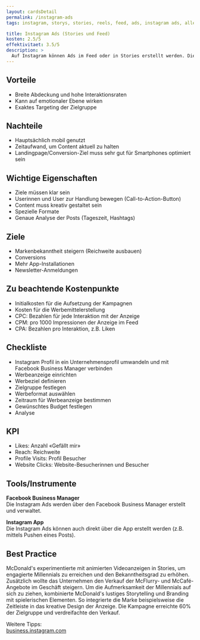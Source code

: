 ```yaml
---
layout: cardsDetail
permalink: /instagram-ads
tags: instagram, storys, stories, reels, feed, ads, instagram ads, alle

title: Instagram Ads (Stories und Feed)
kosten: 2.5/5
effektivitaet: 3.5/5
description: >
  Auf Instagram können Ads im Feed oder in Stories erstellt werden. Die Ads bestehen aus einem Video oder Bild, Text sowie einem Call-to-Action. Da Instagram zu Facebook gehört, kann man beim Targeting auf den gleichen Datenpool zugreifen.
---
```


## Vorteile

- Breite Abdeckung und hohe Interaktionsraten
- Kann auf emotionaler Ebene wirken
- Exaktes Targeting der Zielgruppe

## Nachteile

- Hauptsächlich mobil genutzt
- Zeitaufwand, um Content aktuell zu halten
- Landingpage/Conversion-Ziel muss sehr gut für Smartphones optimiert sein

## Wichtige Eigenschaften

- Ziele müssen klar sein
- Userinnen und User zur Handlung bewegen (Call-to-Action-Button)
- Content muss kreativ gestaltet sein
- Spezielle Formate
- Genaue Analyse der Posts (Tageszeit, Hashtags)

## Ziele

- Markenbekanntheit steigern (Reichweite ausbauen)
- Conversions
- Mehr App-Installationen
- Newsletter-Anmeldungen

## Zu beachtende Kostenpunkte

- Initialkosten für die Aufsetzung der Kampagnen
- Kosten für die Werbemittelerstellung
- CPC: Bezahlen für jede Interaktion mit der Anzeige
- CPM: pro 1000 Impressionen der Anzeige im Feed
- CPA: Bezahlen pro Interaktion, z.B. Liken

## Checkliste

- Instagram Profil in ein Unternehmensprofil umwandeln und mit Facebook Business Manager verbinden
- Werbeanzeige einrichten
- Werbeziel definieren
- Zielgruppe festlegen
- Werbeformat auswählen
- Zeitraum für Werbeanzeige bestimmen
- Gewünschtes Budget festlegen
- Analyse

## KPI

- Likes: Anzahl «Gefällt mir»
- Reach: Reichweite
- Profile Visits: Profil Besucher
- Website Clicks: Website-Besucherinnen und Besucher

## Tools/Instrumente

**Facebook Business Manager**  
Die Instagram Ads werden über den Facebook Business Manager erstellt und verwaltet.

**Instagram App**  
Die Instagram Ads können auch direkt über die App erstellt werden (z.B. mittels Pushen eines Posts).

## Best Practice

McDonald's experimentierte mit animierten Videoanzeigen in Stories, um engagierte Millennials zu erreichen und den Bekanntheitsgrad zu erhöhen. Zusätzlich wollte das Unternehmen den Verkauf der McFlurry- und McCafé-Angebote im Geschäft steigern. Um die Aufmerksamkeit der Millennials auf sich zu ziehen, kombinierte McDonald's lustiges Storytelling und Branding mit spielerischen Elementen. So integrierte die Marke beispielsweise die Zeitleiste in das kreative Design der Anzeige. Die Kampagne erreichte 60% der Zielgruppe und verdreifachte den Verkauf.

Weitere Tipps:  
[business.instagram.com](https://business.instagram.com/)

